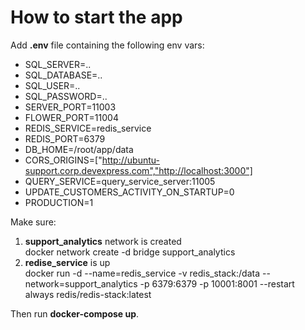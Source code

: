 # How to start the app

Add **.env** file containing the following env vars:
- SQL_SERVER=..
- SQL_DATABASE=..
- SQL_USER=..
- SQL_PASSWORD=..
- SERVER_PORT=11003
- FLOWER_PORT=11004
- REDIS_SERVICE=redis_service
- REDIS_PORT=6379
- DB_HOME=/root/app/data
- CORS_ORIGINS=["http://ubuntu-support.corp.devexpress.com","http://localhost:3000"]
- QUERY_SERVICE=query_service_server:11005
- UPDATE_CUSTOMERS_ACTIVITY_ON_STARTUP=0
- PRODUCTION=1

Make sure:
1. <b>support_analytics</b> network is created<br>
    docker network create -d bridge support_analytics
2. <b>redise_service</b> is up<br>
    docker run -d --name=redis_service -v redis_stack:/data --network=support_analytics -p 6379:6379 -p 10001:8001 --restart always redis/redis-stack:latest 

Then run <b>docker-compose up</b>.